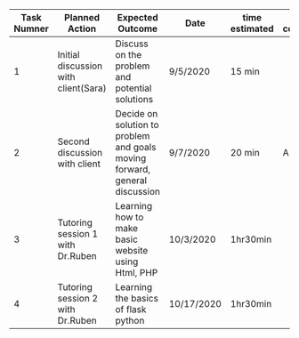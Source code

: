 
|Task Numner| Planned Action | Expected Outcome | Date | time estimated |Target completion | Criteria |
|-----------|---------------|----------------|--------------|-----------------|--------|-----|
|     1     |Initial discussion with client(Sara)|Discuss on the problem and potential solutions|9/5/2020|15 min||A|
|     2     |Second discussion with client| Decide on solution to problem and goals moving forward, general discussion|9/7/2020|20 min|A|
|     3     |Tutoring session 1 with Dr.Ruben|Learning how to make basic website using Html, PHP|10/3/2020|1hr30min|||
|     4     |Tutoring session 2 with Dr.Ruben|Learning the basics of flask python|10/17/2020 |1hr30min|||





